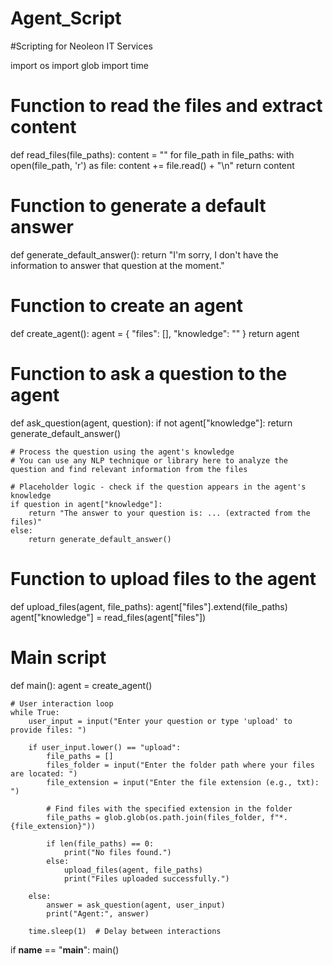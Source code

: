 # Agent_Script
#Scripting for Neoleon IT Services 

import os
import glob
import time

# Function to read the files and extract content
def read_files(file_paths):
    content = ""
    for file_path in file_paths:
        with open(file_path, 'r') as file:
            content += file.read() + "\n"
    return content

# Function to generate a default answer
def generate_default_answer():
    return "I'm sorry, I don't have the information to answer that question at the moment."

# Function to create an agent
def create_agent():
    agent = {
        "files": [],
        "knowledge": ""
    }
    return agent

# Function to ask a question to the agent
def ask_question(agent, question):
    if not agent["knowledge"]:
        return generate_default_answer()

    # Process the question using the agent's knowledge
    # You can use any NLP technique or library here to analyze the question and find relevant information from the files

    # Placeholder logic - check if the question appears in the agent's knowledge
    if question in agent["knowledge"]:
        return "The answer to your question is: ... (extracted from the files)"
    else:
        return generate_default_answer()

# Function to upload files to the agent
def upload_files(agent, file_paths):
    agent["files"].extend(file_paths)
    agent["knowledge"] = read_files(agent["files"])

# Main script
def main():
    agent = create_agent()

    # User interaction loop
    while True:
        user_input = input("Enter your question or type 'upload' to provide files: ")

        if user_input.lower() == "upload":
            file_paths = []
            files_folder = input("Enter the folder path where your files are located: ")
            file_extension = input("Enter the file extension (e.g., txt): ")

            # Find files with the specified extension in the folder
            file_paths = glob.glob(os.path.join(files_folder, f"*.{file_extension}"))

            if len(file_paths) == 0:
                print("No files found.")
            else:
                upload_files(agent, file_paths)
                print("Files uploaded successfully.")

        else:
            answer = ask_question(agent, user_input)
            print("Agent:", answer)

        time.sleep(1)  # Delay between interactions

if __name__ == "__main__":
    main()
